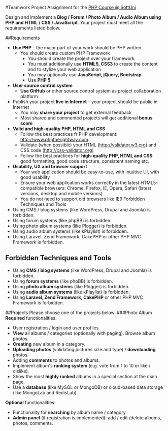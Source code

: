 #Teamwork Project Assignment for the [PHP Course @ SoftUni](https://softuni.bg/trainings/coursesinstances/details/5)

Design and implement a **Blog / Forum / Photo Album / Audio Album using PHP and HTML / CSS / JavaScript**. Your project must meet all the requirements listed below.

##Requirements
- **Use PHP** – the major part of your work should be PHP written
  -	You should create custom PHP Framework
	- You should create the project over your framework
	- You must additionally use **HTML5, CSS3** to create the content and to stylize your web application
	- You may optionally use **JavaScript, jQuery, Bootstrap**
	- Use **PHP 5**
- **User source control system**
	- **Use GitHub** or other source control system as project collaboration platform
- Publish your project **live in Internet** – your project should be public in Internet
	- You may **share your project** to get external feedback
	- Most shared and commented projects will get additional **bonus score**
- **Valid and high-quality PHP, HTML and CSS**
	- Follow the best practices fr PHP development: http://www.phptherightway.com.
	- Validate (when possible) your HTML (http://validator.w3.org) and CSS code (http://css-validator.org)
	- Follow the best practices for **high-quality PHP, HTML and CSS**: good formatting, good code structure, consistent naming etc.
- **Usability, UX and browser support**
	- Your web application should be easy-to-use, with intuitive UI, with good usability
	- Ensure your web application works correctly in the latest HTML5-compatible browsers: Chrome, Firefox, IE, Opera, Safari (latest versions, desktop and mobile versions)
	- You do not need to support old browsers like IE9
Forbidden Techniques and Tools
- Using CMS / blog systems (like WordPress, Drupal and Joomla) is forbidden.
- Using forum systems (like phpBB) is forbidden.
- Using photo album systems (like Plogger) is forbidden.
- Using audio album systems (like kPlaylist) is forbidden.
- Using Laravel, Zend Framework, CakePHP or other PHP MVC Framework is forbidden.

## Forbidden Techniques and Tools
- Using **CMS / blog systems** (like WordPress, Drupal and Joomla) is forbidden.
- Using **forum systems** (like phpBB) is forbidden.
- Using **photo album systems** (like Plogger) is forbidden.
- Using **audio album systems** (like kPlaylist) is forbidden.
- Using **Laravel, Zend Framework, CakePHP** or other PHP MVC Framework is forbidden.

##Projects
Please choose one of the projects below.
###Photo Album
**Required** functionalities:
- User registration / login and user profiles. 
- **View** all albums / categories (optionally with paging). Browse album photos.
- **Creating** new album in a category.
- **Uploading photos** (validating pictures size and type) / **downloading** photos.
- Adding **comments** to photos and albums.
- Implement album's **ranking system** (e.g. vote from 1 to 10 or like / dislike).
- Show the most **highly ranked** albums in a special section at the main page.
- Use a **database** (like MySQL or MongoDB) or cloud-based data storage (like MongoLab and RedisLab). 

**Optional** functionalities:
- Functionality for **searching** by album name / category.
- **Admin panel** (if registration is implemented): add / edit /delete albums, photos, comments.
